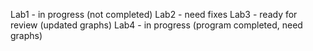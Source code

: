 Lab1 - in progress (not completed)
Lab2 - need fixes
Lab3 - ready for review (updated graphs)
Lab4 - in progress (program completed, need graphs)
